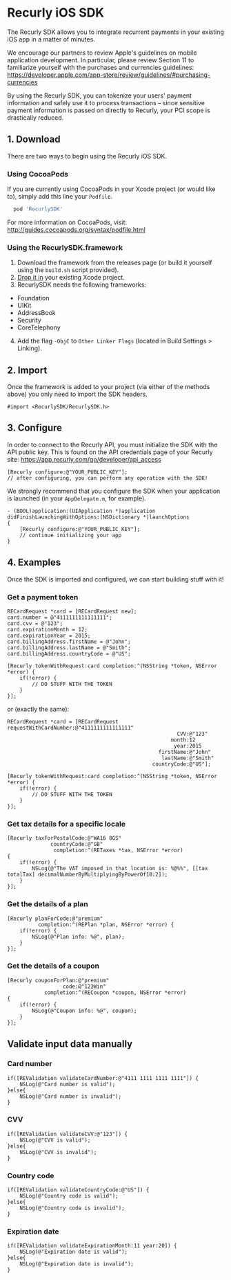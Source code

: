 # Recurly iOS SDK

The Recurly SDK allows you to integrate recurrent payments in your existing iOS app in a matter of minutes.

We encourage our partners to review Apple's guidelines on mobile application development. In particular, please review Section 11 to familiarize yourself with the purchases and currencies guidelines: <https://developer.apple.com/app-store/review/guidelines/#purchasing-currencies>

By using the Recurly SDK, you can tokenize your users' payment information and safely use it to process transactions – since sensitive payment information is passed on directly to Recurly, your PCI scope is drastically reduced.

## 1. Download
There are two ways to begin using the Recurly iOS SDK.

### Using CocoaPods
If you are currently using CocoaPods in your Xcode project (or would like to), simply add this line your `Podfile`.

```ruby
  pod 'RecurlySDK'
```

For more information on CocoaPods, visit: <http://guides.cocoapods.org/syntax/podfile.html>


### Using the RecurlySDK.framework
1. Download the framework from the releases page (or build it yourself using the `build.sh` script provided).
2. [Drop it in](https://developer.apple.com/library/ios/recipes/xcode_help-structure_navigator/articles/Adding_a_Framework.html) your existing Xcode project.
3. RecurlySDK needs the following frameworks:
  - Foundation
  - UIKit
  - AddressBook
  - Security
  - CoreTelephony

4. Add the flag `-ObjC` to `Other Linker Flags` (located in Build Settings > Linking).


## 2. Import
Once the framework is added to your project (via either of the methods above) you only need to import the SDK headers.

```obj-c
#import <RecurlySDK/RecurlySDK.h>
```

## 3. Configure
In order to connect to the Recurly API, you must initialize the SDK with the API public key. This is found on the API credentials page of your Recurly site: <https://app.recurly.com/go/developer/api_access>

```obj-c
[Recurly configure:@"YOUR_PUBLIC_KEY"];
// after configuring, you can perform any operation with the SDK!
```

We strongly recommend that you configure the SDK when your application is launched (in your `AppDelegate.m`, for example).

```obj-c
- (BOOL)application:(UIApplication *)application didFinishLaunchingWithOptions:(NSDictionary *)launchOptions
{
    [Recurly configure:@"YOUR_PUBLIC_KEY"];
    // continue initializing your app
}    
```

## 4. Examples
Once the SDK is imported and configured, we can start building stuff with it!
### Get a payment token

```obj-c
RECardRequest *card = [RECardRequest new];
card.number = @"4111111111111111";
card.cvv = @"123";
card.expirationMonth = 12;
card.expirationYear = 2015;
card.billingAddress.firstName = @"John";
card.billingAddress.lastName = @"Smith";
card.billingAddress.countryCode = @"US";

[Recurly tokenWithRequest:card completion:^(NSString *token, NSError *error) {
    if(!error) {
        // DO STUFF WITH THE TOKEN
    }
}];
```

or (exactly the same):

```obj-c
RECardRequest *card = [RECardRequest requestWithCardNumber:@"4111111111111111"
                                                       CVV:@"123"
                                                     month:12
                                                      year:2015
                                                 firstName:@"John"
                                                  lastName:@"Smith"
                                               countryCode:@"US"];

[Recurly tokenWithRequest:card completion:^(NSString *token, NSError *error) {
    if(!error) {
        // DO STUFF WITH THE TOKEN
    }
}];
```


### Get tax details for a specific locale

```obj-c
[Recurly taxForPostalCode:@"WA16 8GS"
              countryCode:@"GB"
               completion:^(RETaxes *tax, NSError *error)
{
    if(!error) {
        NSLog(@"The VAT imposed in that location is: %@%%", [[tax totalTax] decimalNumberByMultiplyingByPowerOf10:2]);
    }
}];
```

### Get the details of a plan

```obj-c
[Recurly planForCode:@"premium"
          completion:^(REPlan *plan, NSError *error) {
    if(!error) {
        NSLog(@"Plan info: %@", plan);
    }
}];
```

### Get the details of a coupon

```obj-c
[Recurly couponForPlan:@"premium"
                  code:@"123Win"
            completion:^(RECoupon *coupon, NSError *error)
{
    if(!error) {
        NSLog(@"Coupon info: %@", coupon);
    }
}];
```

## Validate input data manually

### Card number

```obj-c
if([REValidation validateCardNumber:@"4111 1111 1111 1111"]) {
    NSLog(@"Card number is valid");
}else{
    NSLog(@"Card number is invalid");
}
```

### CVV

```obj-c
if([REValidation validateCVV:@"123"]) {
    NSLog(@"CVV is valid");
}else{
    NSLog(@"CVV is invalid");
}
```


### Country code

```obj-c
if([REValidation validateCountryCode:@"US"]) {
    NSLog(@"Country code is valid");
}else{
    NSLog(@"Country code is invalid");
}
```


### Expiration date

```obj-c
if([REValidation validateExpirationMonth:11 year:20]) {
    NSLog(@"Expiration date is valid");
}else{
    NSLog(@"Expiration date is invalid");
}
```
